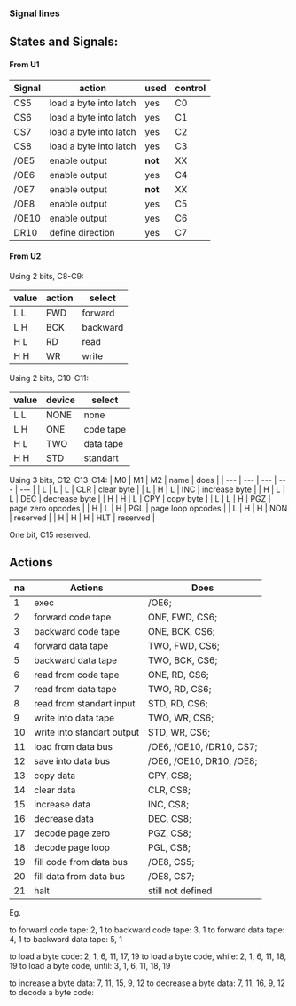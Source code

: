 
### Signal lines

## States and Signals:

#### From U1

| Signal | action | used | control |
| --- | --- | --- | --- |
| CS5 | load a byte into latch | yes | C0 |
| CS6 | load a byte into latch | yes | C1 | 
| CS7 | load a byte into latch | yes | C2 |
| CS8 | load a byte into latch | yes | C3 |
| /OE5 | enable output | **not** | XX |
| /OE6 | enable output | yes | C4 |
| /OE7 | enable output | **not** | XX |
| /OE8 | enable output | yes | C5 |
| /OE10 | enable output | yes | C6 |
| DR10 | define direction | yes | C7 |

#### From U2

Using 2 bits, C8-C9:

| value | action | select |
| --- | --- | --- | 
| L L | FWD | forward  |
| L H | BCK | backward | 
| H L | RD | read  | 
| H H | WR | write |  

Using 2 bits, C10-C11:

| value | device | select |
| --- | --- | --- |
| L L | NONE | none |
| L H | ONE | code tape |
| H L | TWO | data tape |
| H H | STD | standart |

Using 3 bits, C12-C13-C14:
| M0 | M1 | M2 | name | does | 
| --- | --- | --- | --- | --- |
| L | L | L | CLR | clear byte | 
| L | H | L | INC | increase byte | 
| H | L | L | DEC | decrease byte | 
| H | H | L | CPY | copy byte | 
| L | L | H | PGZ | page zero opcodes |
| H | L | H | PGL | page loop opcodes |
| L | H | H | NON | reserved |
| H | H | H | HLT | reserved |

One bit, C15 reserved.

## Actions

| na | Actions | Does |
| -- | -- | -- |
| 1 | exec | /OE6; |
| 2 | forward code tape  | ONE, FWD, CS6; |
| 3 | backward code tape | ONE, BCK, CS6; | 
| 4 | forward data tape | TWO, FWD, CS6; |
| 5 | backward data tape| TWO, BCK, CS6; |
| 6 | read from code tape | ONE, RD, CS6; |
| 7 | read from data tape | TWO, RD, CS6; |
| 8 | read from standart input | STD, RD, CS6; |
| 9 | write into data tape | TWO, WR, CS6; |
| 10 | write into standart output | STD, WR, CS6; |
| 11 | load from data bus | /OE6, /OE10, /DR10, CS7; |
| 12 | save into data bus | /OE6, /OE10, DR10, /OE8; |
| 13 | copy data | CPY, CS8; |
| 14 | clear data | CLR, CS8; |
| 15 | increase data | INC, CS8; |
| 16 | decrease data | DEC, CS8; |
| 17 | decode page zero | PGZ, CS8; |
| 18 | decode page loop | PGL, CS8; |
| 19 | fill code from data bus | /OE8, CS5; |
| 20 | fill data from data bus | /OE8, CS7; |
| 21 | halt | still not defined |

Eg.

to forward code tape: 2, 1
to backward code tape: 3, 1
to forward data tape: 4, 1
to backward data tape: 5, 1

to load a byte code: 2, 1, 6, 11, 17, 19
to load a byte code, while: 2, 1, 6, 11, 18, 19
to load a byte code, until: 3, 1, 6, 11, 18, 19

to increase a byte data: 7, 11, 15, 9, 12 
to decrease a byte data: 7, 11, 16, 9, 12
to decode a byte code: 

